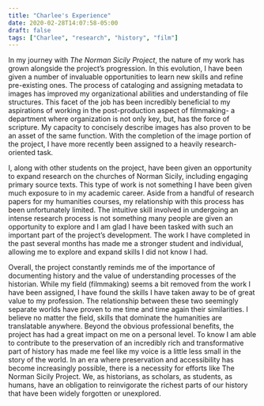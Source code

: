 ```yaml
---
title: "Charlee's Experience"
date: 2020-02-28T14:07:58-05:00
draft: false
tags: ["Charlee", "research", "history", "film"]
---
```

In my journey with *The Norman Sicily Project*, the nature of my work has grown
alongside the project’s progression. In this evolution, I have been given a number of invaluable
opportunities to learn new skills and refine pre-existing ones. The process of cataloging and
assigning metadata to images has improved my organizational abilities and understanding of file
structures. This facet of the job has been incredibly beneficial to my aspirations of working in the
post-production aspect of filmmaking- a department where organization is not only key, but, has
the force of scripture. My capacity to concisely describe images has also proven to be an asset
of the same function. With the completion of the image portion of the project, I have more
recently been assigned to a heavily research-oriented task.

I, along with other students on the project, have been given an opportunity to expand
research on the churches of Norman Sicily, including engaging primary source texts. This type
of work is not something I have been given much exposure to in my academic career. Aside
from a handful of research papers for my humanities courses, my relationship with this process
has been unfortunately limited. The intuitive skill involved in undergoing an intense research
process is not something many people are given an opportunity to explore and I am glad I have
been tasked with such an important part of the project’s development. The work I have
completed in the past several months has made me a stronger student and individual, allowing
me to explore and expand skills I did not know I had.

Overall, the project constantly reminds me of the importance of documenting history and
the value of understanding processes of the historian. While my field (filmmaking) seems a bit
removed from the work I have been assigned, I have found the skills I have taken away to be of
great value to my profession. The relationship between these two seemingly separate worlds
have proven to me time and time again their similarities. I believe no matter the field, skills that
dominate the humanities are translatable anywhere. Beyond the obvious professional benefits,
the project has had a great impact on me on a personal level. To know I am able to contribute to
the preservation of an incredibly rich and transformative part of history has made me feel like
my voice is a little less small in the story of the world. In an era where preservation and
accessibility has become increasingly possible, there is a necessity for efforts like The Norman
Sicily Project. We, as historians, as scholars, as students, as humans, have an obligation to
reinvigorate the richest parts of our history that have been widely forgotten or unexplored.
